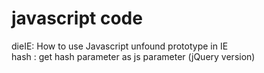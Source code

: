 # javascript code
dieIE: How to use Javascript unfound prototype in IE 
<br/>
hash : get hash parameter as js parameter (jQuery version)
